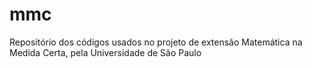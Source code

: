 # mmc
Repositório dos códigos usados no projeto de extensão Matemática na Medida Certa, pela Universidade de São Paulo
